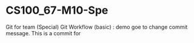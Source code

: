 # CS100_67-M10-Spe
Git for team (Special)
Git Workflow (basic) : demo goe to change commit message.
This is a commit for
